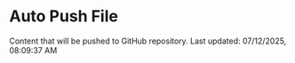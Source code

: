 # Auto Push File

Content that will be pushed to GitHub repository.
Last updated: 07/12/2025, 08:09:37 AM